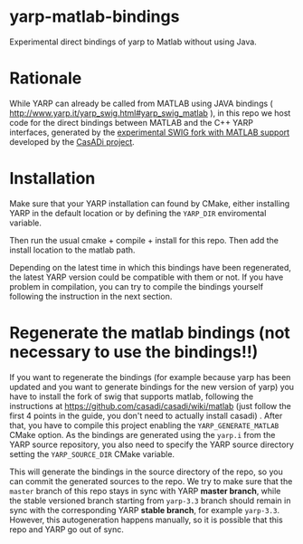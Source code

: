# yarp-matlab-bindings
Experimental direct bindings of yarp to Matlab without using Java. 

# Rationale 
While YARP can already be called from MATLAB using JAVA bindings ( http://www.yarp.it/yarp_swig.html#yarp_swig_matlab ), in this repo we host code for the direct bindings between MATLAB and the C++ YARP interfaces, generated by the [experimental SWIG fork with MATLAB support](https://github.com/jaeandersson/swig) developed by the [CasADi project](www.casadi.org).

# Installation 
Make sure that your YARP installation can found by CMake, either installing YARP in the default location or by defining the `YARP_DIR` enviromental variable.

Then run the usual cmake + compile + install for this repo. Then add the install location to the matlab path. 

Depending on the latest time in which this bindings have been regenerated, the latest YARP version could be compatible with them or not. If you have problem in compilation, you can try to compile the bindings yourself following the instruction in the next section. 

# Regenerate the matlab bindings (not necessary to use the bindings!!)
If you want to regenerate the bindings (for example because yarp has been updated and you want to generate bindings for the new version of yarp) you have to install the fork of swig that supports matlab, following the instructions at https://github.com/casadi/casadi/wiki/matlab (just follow the first 4 points in the guide, you don't need to actually install casadi) . After that, you have to compile this project enabling the `YARP_GENERATE_MATLAB` CMake option. 
As the bindings are generated using the `yarp.i` from the YARP source repository, you also need to specify the YARP source directory setting the `YARP_SOURCE_DIR` CMake variable.


This will generate the bindings in the source directory of the repo, so you can commit the generated sources to the repo.
We try to make sure that the `master` branch of this repo stays in sync with YARP **master branch**, while the  stable versioned branch starting from `yarp-3.3` branch should remain in sync with the corresponding YARP **stable branch**, for example `yarp-3.3`. However, this autogeneration happens manually, so it is possible that this repo and YARP go out of sync.  
